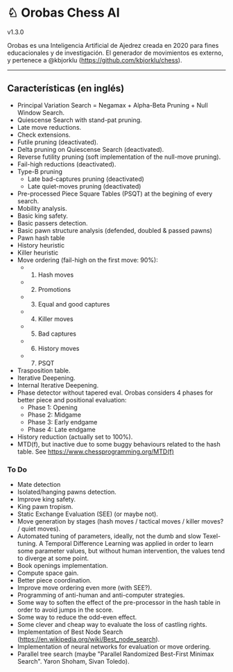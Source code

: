 # ♘ Orobas Chess AI
v1.3.0

Orobas es una Inteligencia Artificial de Ajedrez creada en 2020 para fines educacionales y de investigación. El generador de movimientos es externo, y pertenece a @kbjorklu (https://github.com/kbjorklu/chess).

--------------
## Características (en inglés)
* Principal Variation Search = Negamax + Alpha-Beta Pruning + Null Window Search.
* Quiescense Search with stand-pat pruning.
* Late move reductions.
* Check extensions.
* Futile pruning (deactivated).
* Delta pruning on Quiescense Search (deactivated).
* Reverse futility pruning (soft implementation of the null-move pruning).
* Fail-high reductions (deactivated).
* Type-B pruning
  * Late bad-captures pruning (deactivated)
  * Late quiet-moves pruning (deactivated)
* Pre-processed Piece Square Tables (PSQT) at the begining of every search.
* Mobility analysis.
* Basic king safety.
* Basic passers detection.
* Basic pawn structure analysis (defended, doubled & passed pawns)
* Pawn hash table
* History heuristic
* Killer heuristic
* Move ordering (fail-high on the first move: 90%):
  * 1) Hash moves
  * 2) Promotions
  * 3) Equal and good captures
  * 4) Killer moves
  * 5) Bad captures
  * 6) History moves
  * 7) PSQT
* Trasposition table.
* Iterative Deepening.
* Internal Iterative Deepening.
* Phase detector without tapered eval. Orobas considers 4 phases for better piece and positional evaluation:
  * Phase 1: Opening
  * Phase 2: Midgame
  * Phase 3: Early endgame
  * Phase 4: Late endgame
* History reduction (actually set to 100%).
* MTD(f), but inactive due to some buggy behaviours related to the hash table. See https://www.chessprogramming.org/MTD(f)

### To Do
* Mate detection
* Isolated/hanging pawns detection.
* Improve king safety.
* King pawn tropism.
* Static Exchange Evaluation (SEE) (or maybe not).
* Move generation by stages (hash moves / tactical moves / killer moves? / quiet moves).
* Automated tuning of parameters, ideally, not the dumb and slow Texel-tuning. A Temporal Difference Learning was applied in order to learn some parameter values, but without human intervention, the values tend to diverge at some point.
* Book openings implementation.
* Compute space gain.
* Better piece coordination.
* Improve move ordering even more (with SEE?).
* Programming of anti-human and anti-computer strategies.
* Some way to soften the effect of the pre-processor in the hash table in order to avoid jumps in the score.
* Some way to reduce the odd-even effect.
* Some clever and cheap way to evaluate the loss of castling rights.
* Implementation of Best Node Search (https://en.wikipedia.org/wiki/Best_node_search).
* Implementation of neural networks for evaluation or move ordering.
* Parallel tree search (maybe "Parallel Randomized Best-First Minimax Search". Yaron Shoham, Sivan Toledo).
